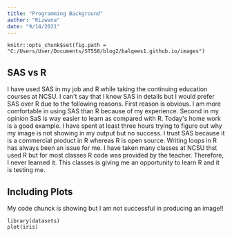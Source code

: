 ```yaml
---
title: "Programming Background"
author: "Rizwana"
date: "9/14/2021"
---
```


```{r setup, include=FALSE}
knitr::opts_chunk$set(fig.path = "C:/Users/User/Documents/ST558/blog2/balqees1.github.io/images")
```

## SAS vs R

I have used SAS in my job and R while taking the continuing education courses at NCSU. I can't say that I know SAS in details but I would prefer SAS over R due to the following reasons. First reason is obvious. I am more comfortable in using SAS than R because of my experience. Second in my opinion SaS is way easier to learn as compared with R. Today's home work is a good example. I have spent at least three hours trying to figure out why my image is not showing in my output but no success. I trust SAS because it is a commercial product in R whereas R is open source. Writing loops in R has always been an issue for me. I have taken many classes at NCSU thst used R but for most classes R code was provided by the teacher. Therefore, I never learned it. This classes is giving me an opportunity to learn R and it is testing me.

## Including Plots

My code chunck is showing but I am not successful in producing an image!!

```{r irisplot, echo=TRUE,eval = TRUE}
library(datasets)
plot(iris)
```

